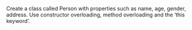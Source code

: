 Create a class called Person with properties such as name, age, gender, address. Use constructor overloading, method overloading and the ‘this keyword’.

